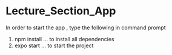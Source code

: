 # Lecture_Section_App
In order to start the app , type the following in command prompt
1) npm install   ... to install all dependencies
2) expo start     ... to start the project
